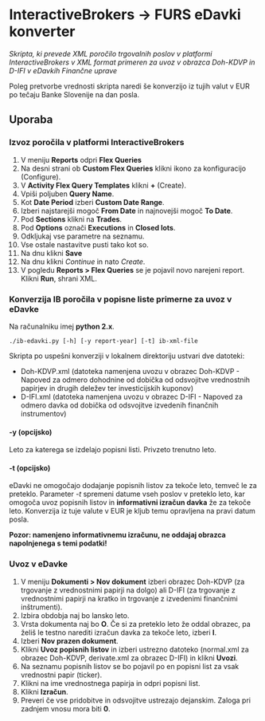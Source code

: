 # InteractiveBrokers -> FURS eDavki konverter
_Skripta, ki prevede XML poročilo trgovalnih poslov v platformi InteractiveBrokers v XML format primeren za uvoz v obrazca Doh-KDVP in D-IFI v eDavkih Finančne uprave_

Poleg pretvorbe vrednosti skripta naredi še konverzijo iz tujih valut v EUR po tečaju Banke Slovenije na dan posla.

## Uporaba

### Izvoz poročila v platformi InteractiveBrokers

1. V meniju **Reports** odpri **Flex Queries**
1. Na desni strani ob **Custom Flex Queries** klikni ikono za konfiguracijo (Configure).
1. V **Activity Flex Query Templates** klikni **+** (Create).
1. Vpiši poljuben **Query Name**.
1. Kot **Date Period** izberi **Custom Date Range**.
1. Izberi najstarejši mogoč **From Date** in najnovejši mogoč **To Date**.
1. Pod **Sections** klikni na **Trades**.
1. Pod **Options** označi **Executions** in **Closed lots**.
1. Odkljukaj vse parametre na seznamu.
1. Vse ostale nastavitve pusti tako kot so.
1. Na dnu klikni **Save**
1. Na dnu klikni *Continue* in nato *Create*.
1. V pogledu **Reports > Flex Queries** se je pojavil novo narejeni report. Klikni **Run**, shrani XML.

### Konverzija IB poročila v popisne liste primerne za uvoz v eDavke

Na računalniku imej **python 2.x**.

```
./ib-edavki.py [-h] [-y report-year] [-t] ib-xml-file
```

Skripta po uspešni konverziji v lokalnem direktoriju ustvari dve datoteki:
* Doh-KDVP.xml (datoteka namenjena uvozu v obrazec Doh-KDVP - Napoved za odmero dohodnine od dobička od odsvojitve vrednostnih papirjev in drugih deležev ter investicijskih kuponov)
* D-IFI.xml (datoteka namenjena uvozu v obrazec D-IFI - Napoved za odmero davka od dobička od odsvojitve izvedenih finančnih instrumentov)

#### -y <leto> (opcijsko)
Leto za katerega se izdelajo popisni listi. Privzeto trenutno leto.

#### -t (opcijsko)
eDavki ne omogočajo dodajanje popisnih listov za tekoče leto, temveč le za preteklo. Parameter *-t* spremeni datume vseh poslov v preteklo leto, kar omogoča uvoz popisnih listov in **informativni izračun davka** že za tekoče leto. Konverzija iz tuje valute v EUR je kljub temu opravljena na pravi datum posla.

**Pozor: namenjeno informativnemu izračunu, ne oddajaj obrazca napolnjenega s temi podatki!**

### Uvoz v eDavke
1. V meniju **Dokumenti > Nov dokument** izberi obrazec Doh-KDVP (za trgovanje z vrednostnimi papirji na dolgo) ali D-IFI (za trgovanje z vrednostnimi papirji na kratko in trgovanje z izvedenimi finančnimi inštrumenti).
1. Izbira obdobja naj bo lansko leto.
1. Vrsta dokumenta naj bo **O**. Če si za preteklo leto že oddal obrazec, pa želiš le testno narediti izračun davka za tekoče leto, izberi **I**.
1. Izberi **Nov prazen dokument**.
1. Klikni **Uvoz popisnih listov** in izberi ustrezno datoteko (normal.xml za obrazec Doh-KDVP, derivate.xml za obrazec D-IFI) in klikni **Uvozi**.
1. Na seznamu popisnih listov se bo pojavil po en popisni list za vsak vrednostni papir (ticker).
1. Klikni na ime vrednostnega papirja in odpri popisni list.
1. Klikni **Izračun**.
1. Preveri če vse pridobitve in odsvojitve ustrezajo dejanskim. Zaloga pri zadnjem vnosu mora biti **0**.
